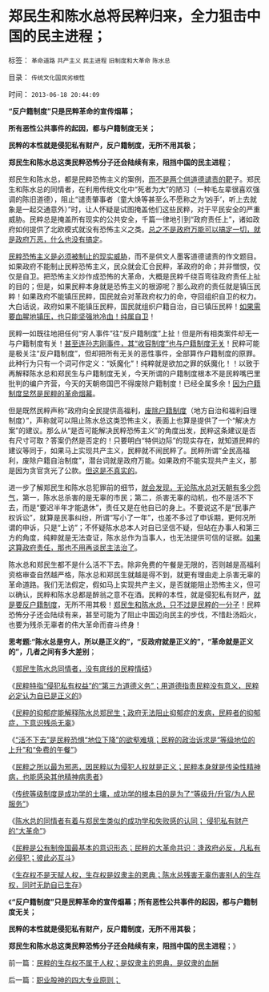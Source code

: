 # 郑民生和陈水总将民粹归来，全力狙击中国的民主进程；

标签： `革命道路` `共产主义` `民主进程` `旧制度和大革命` `陈水总` 

目录： `传统文化国民劣根性`

时间： `2013-06-18 20:44:09`

**“反户籍制度”只是民粹革命的宣传烟幕；**

**所有恶性公共事件的起因，都与户籍制度无关；**

**民粹的本性就是侵犯私有财产，反户籍制度，无所不用其极；**

**郑民生和陈水总这类民粹恐怖分子还会陆续有来，阻挡中国的民主进程**；

郑民生和陈水总，都是民粹恐怖主义的案例，[而不是两个供道德谴责的靶](../../../2013/6/16/民粹概念，民粹不受道德指责，民粹必定认为自已是正义的.md)子。郑民生和陈水总的同情者，在利用传统文化中“死者为大”的陋习（一种毛左辈很喜欢强调的陈旧道德），阻止“谴责肇事者（童大焕等甚至么不愿称之为‘凶手’，听上去就象是一起交通意外）”时，让人怀疑是试图掩盖他们这些民粹，对于平民安全的严重威胁。民粹总是掩盖所有现实的公共安全，千篇一律地引到“政府责任上”，诸如政府如何提供了北欧模式就没有恐怖主义之类。[总之不是政府万能可以搞定一切，就是政府万恶，什么也没有搞定](../../../2013/6/13/胡锡进谴责个人恐怖主义，完全符合普世价值观.md)。

[民粹恐怖主义是必须被制止的现实威胁](../../../2013/6/13/镇压个人恐怖主义是反恐战争，针对民粹暴力的自卫.md)，而不是供文人墨客道德谴责的作文题目。如果政府不能制止民粹恐怖主义，民众就会汇合民粹，革政府的命；并非憎恨，仅仅是自卫。把恐怖主义炒作成恐怖的大革命，大概是民粹千绕百弯往政府责任上扯的目的；但是，如果民粹本身就是恐怖主义的根源呢？那么政府的责任就是镇压民粹！如果政府不能镇压民粹，国民就会对革政府权力的命，夺回组织自卫的权力。大白话说，政府如果不能镇压民粹，国民就组织户籍自治，自已镇压民粹！[如果需要血腥地镇压，也只能坚强地冷血！纯属自卫](../../../2012/2/12/革命是不计成本的暴力建构；武力自卫针对革命.md)！

民粹一如既往地把任何“穷人事件”往“反户籍制度”上扯！但是所有相类案件却无一与户籍制度有关！[甚至连孙志刚事件，其“收容制度”也与户籍制度无关](../../../2009/5/23/就孙志刚悲剧回答户籍制度合理性实施.md)！民粹可能是极关注“反户籍制度”，但却把所有无关的恶性事件，全部算作户籍制度的原罪。此种行为只有一个词可作定义：“妖魔化”！纯粹就是欲加之罪的妖魔化！！以致于再解释陈水总和郑民生与户籍制度无关，今天所谓的户籍制度根本不是民粹嘴巴里批判的编户齐营，今天的天朝帝国巴不得废除户籍制度！已经全属多余！[因为户籍制度显然是民粹的革命烟幕](../../../2013/1/6/粉丝的恭维不及共勉的同道，文字狱的政治意义.md)。

但是既然民粹声称“政府向全民提供高福利，[废除户籍制度](../../../2009/9/7/全国无差别保障是注定失败的左倾计划经济公有制.md)（地方自治和福利自理制度）”，声称就可以阻止陈水总这类恐怖主义，表面上也算是提供了一个“解决方案”的建议。那么从“是否可能解决民粹恐怖主义”的角度出发，民粹这条建议是否有尺寸可取？答案仍然是否定的！只要明白“特供边际”的现实存在，就知道民粹的建议等同于，如果马上实现共产主义，民粹就不闹民粹了。民粹所谓“全民高福利，废除户籍自治制度”，潜台词就是政府万能。如果政府不能实现共产主义，那是因为贪官贪光了公款。[但这是不真实的](../../../2013/2/4/反腐败节流或致极左“闹革命”，里根主义远水难救旧火.md)。

进一步了解郑民生和陈水总犯罪前的细节，[就会发现，无论陈水总对天朝有多少怨气](../../../2013/6/14/个人恐怖主义提醒公众，民粹大革命是最凶恶的敌人.md)，第一，陈水总杀害的是无辜的市民；第二，杀害无辜的动机，也不是活不下去，而是“要迟半年才能退休”，责任又是在他自已的身上。不要说这不是“民事产权诉讼”，就算是民事纠纷，所谓“写小了一年”，也差不多过了申诉期，更何况所谓的申诉，只是“上访”；不怀疑陈水总本人对自已坚信不疑，但站在办事人和第三方的角度，纯粹就是无法查证，陈水总作为当事人，也无法提供可信的证据。[如果这算政府责任，那也不用再谈民主法治了](../../../2013/1/24/人性本私的法学方程式.md)。

陈水总和郑民生都不是什么活不下去。除非免费的午餐是无限的，否则越是高福利资格审查自然越严格，陈水总和郑民生就越是得不到，就更有理由走上杀害无辜的革命道路。我们无法假定，假如马上实现共产主义，是否就能阻止恐怖主义，但可以确认，民粹和陈水总都是醉翁之意不在酒。民粹的本性，就是侵犯私有财产，[就是要反户籍制度](../../../2009/9/7/盲目反户籍制度声浪.md)，无所不用其极！[郑民生和陈水总，只不过是民粹的一分子](../../../2013/6/16/郑民生陈水总的同情者，没有底线的民粹情结.md)！民粹恐怖分子还会陆续有来，甚至可能为了阻止中国迈向民主的步伐，不惜赴汤蹈火，也要为残杀无辜者的伟大革命而奋斗终身！

**思考题:“陈水总是穷人，所以是正义的”，“反政府就是正义的”，“革命就是正义的”，几者之间有多大差别**；

《[郑民生陈水总同情者，没有底线的民粹情结](../../../2013/6/16/郑民生陈水总的同情者，没有底线的民粹情结.md)》

《[民粹特指“侵犯私有权益”的“第三方道德义务”；用道德指责民粹没有意义，民粹必定认为自已是正义的](../../../2013/6/16/民粹概念，民粹不受道德指责，民粹必定认为自已是正义的.md)》

《[民粹的抑郁症能解释陈水总郑民生；政府无法阻止抑郁症的发病，民粹者的抑郁症，下意识残杀无辜](../../../2013/6/16/民粹者的抑郁症，下意识残杀无辜，全面解释陈水总和郑民生.md)》

《[“活不下去”是民粹恐惧“地位下降”的欲壑难填；民粹的政治诉求是“等级地位的上升”和“免费的午餐”](../../../2013/6/16/无法妥协的人权自卫！必须寸步不让地坚决镇压民粹！.md)》

《[民粹之所以最为邪恶，因民粹以为侵犯人权就是正义；民粹本身就是传染性精神病，也能感染其他精神病患者](../../../2013/6/17/文革是民粹大革命；毛左是文革的同情者，毛左是民粹的一支.md)》

《[传统等级制度是成功学的土壤，成功学的根本目的是为了“等级升/升官/为人民服务”](../../../2013/6/17/信仰成功学的广大的民粹精神病人.md)》

《[陈水总的同情者有着与郑民生类似的成功学和失败感的认同； 侵犯私有财产的“大革命”](../../../2013/6/17/陈水总的同情者是与郑民生类似的失败者.md)》

《[民粹是公有制帝国最基本的意识形态；民粹的大革命共识：逢政府必反，凡私有必侵犯；彼此必互斗](../../../2013/6/18/民粹是公有制帝国最基本的意识形态，以侵犯私权为公平.md)》

《[生存权不是天赋人权，生存权是奴隶主的恩典；陈水总残害无辜伤害别人的生存权，同时无助自已生存](../../../2013/6/18/民粹的生存权不属于人权；是奴隶主的恩典，是奴隶的血酬.md)》

《**“反户籍制度”只是民粹革命的宣传烟幕；所有恶性公共事件的起因，都与户籍制度无关；**

**民粹的本性就是侵犯私有财产，反户籍制度，无所不用其极；**

**郑民生和陈水总这类民粹恐怖分子还会陆续有来，阻挡中国的民主进程**；》



前一篇：[民粹的生存权不属于人权；是奴隶主的恩典，是奴隶的血酬](../../../2013/6/18/民粹的生存权不属于人权；是奴隶主的恩典，是奴隶的血酬.md)

后一篇：[职业股神的四大专业原则；](../../../2013/6/18/职业股神的四大专业原则；.md)